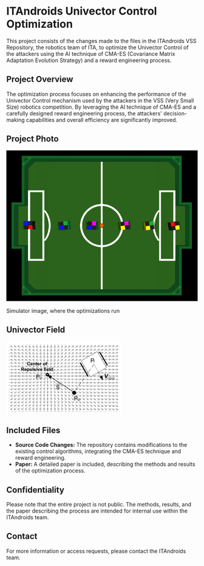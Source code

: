 # ITAndroids Univector Control Optimization

This project consists of the changes made to the files in the ITAndroids VSS Repository, the robotics team of ITA, to optimize the Univector Control of the attackers using the AI technique of CMA-ES (Covariance Matrix Adaptation Evolution Strategy) and a reward engineering process.

## Project Overview

The optimization process focuses on enhancing the performance of the Univector Control mechanism used by the attackers in the VSS (Very Small Size) robotics competition. By leveraging the AI technique of CMA-ES and a carefully designed reward engineering process, the attackers' decision-making capabilities and overall efficiency are significantly improved.

## Project Photo

![Project Photo](SimulatorWithoutButtons.png)

Simulator image, where the optimizations run

## Univector Field 

![Univector Field](avoidobstacles.png)

## Included Files

- **Source Code Changes:** The repository contains modifications to the existing control algorithms, integrating the CMA-ES technique and reward engineering.
- **Paper:** A detailed paper is included, describing the methods and results of the optimization process.

## Confidentiality

Please note that the entire project is not public. The methods, results, and the paper describing the process are intended for internal use within the ITAndroids team.

## Contact

For more information or access requests, please contact the ITAndroids team.
